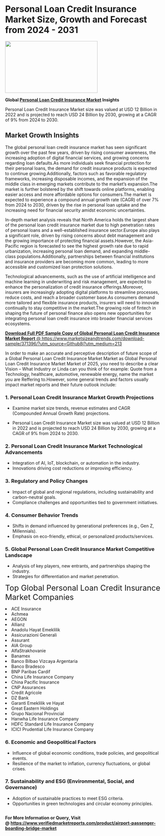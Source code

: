 <H1>Personal Loan Credit Insurance Market Size, Growth and Forecast from 2024 - 2031</H1><img class="aligncenter size-medium wp-image-584254" src="https://thirdeyenews.in/wp-content/uploads/2024/09/Global-Market-Research-300x168.jpeg" alt="" width="300" height="168" /><p><strong>Global&nbsp;<a href="https://www.marketsizeandtrends.com/download-sample/371396/?utm_source=Github8j?utm_medium=213">Personal Loan Credit Insurance Market</a> Insights</strong></p><p>Personal Loan Credit Insurance Market size was valued at USD 12 Billion in 2022 and is projected to reach USD 24 Billion by 2030, growing at a CAGR of 9% from 2024 to 2030.</p><p><h2>Market Growth Insights</h2> <p>The global personal loan credit insurance market has seen significant growth over the past few years, driven by rising consumer awareness, the increasing adoption of digital financial services, and growing concerns regarding loan defaults.As more individuals seek financial protection for their personal loans, the demand for credit insurance products is expected to continue growing.Additionally, factors such as favorable regulatory frameworks, increasing disposable incomes, and the expansion of the middle class in emerging markets contribute to the market’s expansion.The market is further bolstered by the shift towards online platforms, enabling easier access and more affordable options for consumers.The market is expected to experience a compound annual growth rate (CAGR) of over 7% from 2024 to 2030, driven by the rise in personal loan uptake and the increasing need for financial security amidst economic uncertainties.</p> <p><a href="#"></a></p> <p>In-depth market analysis reveals that North America holds the largest share of the personal loan credit insurance market due to high penetration rates of personal loans and a well-established insurance sector.Europe also plays a significant role, driven by rising concerns about debt management and the growing importance of protecting financial assets.However, the Asia-Pacific region is forecasted to see the highest growth rate due to rapid urbanization, increasing personal loan demand, and expanding middle-class populations.Additionally, partnerships between financial institutions and insurance providers are becoming more common, leading to more accessible and customized loan protection solutions.</p> <p>Technological advancements, such as the use of artificial intelligence and machine learning in underwriting and risk management, are expected to enhance the personalization of credit insurance offerings.Moreover, insurers are increasingly adopting digital platforms to streamline processes, reduce costs, and reach a broader customer base.As consumers demand more tailored and flexible insurance products, insurers will need to innovate continually to stay competitive in the market.The growing role of fintech in shaping the future of personal finance also opens new opportunities for integrating personal loan credit insurance into broader financial services ecosystems.</p> <p><a href="#"></p><p><span class=""><strong>Download Full PDF Sample Copy of Global Personal Loan Credit Insurance Market Report</strong> @ <a href="https://www.marketsizeandtrends.com/download-sample/371396/?utm_source=Github8j?utm_medium=213" target="_blank">https://www.marketsizeandtrends.com/download-sample/371396/?utm_source=Github8j?utm_medium=213</a></span></p><p>In order to make an accurate and perceptive description of future scope of a Global&nbsp;Personal Loan Credit Insurance Market Market as Global&nbsp;Personal Loan Credit Insurance Market Market of 2025, you need to describe a clear Vision &ndash; What Industry or Linda can you think of for example: Quote from a Technology, healthcare, automotive, renewable energy, name the market you are Reffering to.However, some general trends and factors usually impact market reports and their future outlook include:</p><h3>1.&nbsp;<strong>Personal Loan Credit Insurance Market Growth Projections</strong></h3><ul><li>Examine market size trends, revenue estimates and CAGR (Compounded Annual Growth Rate) projections.</li><li><p>Personal Loan Credit Insurance Market size was valued at USD 12 Billion in 2022 and is projected to reach USD 24 Billion by 2030, growing at a CAGR of 9% from 2024 to 2030.</p></li></ul><h3>2.&nbsp;<strong>Personal Loan Credit Insurance Market Technological Advancements</strong></h3><ul><li>Integration of AI, IoT, blockchain, or automation in the industry.</li><li>Innovations driving cost reductions or improving efficiency.</li></ul><h3>3.&nbsp;<strong>Regulatory and Policy Changes</strong></h3><ul><li>Impact of global and regional regulations, including sustainability and carbon-neutral goals.</li><li>Compliance challenges and opportunities tied to government initiatives.</li></ul><h3>4.&nbsp;<strong>Consumer Behavior Trends</strong></h3><ul><li>Shifts in demand influenced by generational preferences (e.g., Gen Z, Millennials).</li><li>Emphasis on eco-friendly, ethical, or personalized products/services.</li></ul><h3>5.&nbsp;<strong>Global Personal Loan Credit Insurance Market Competitive Landscape</strong></h3><ul><li>Analysis of key players, new entrants, and partnerships shaping the industry.</li><li>Strategies for differentiation and market penetration.</li></ul><p data-pm-slice="1 1 []"><span style="color: inherit; font-family: inherit; font-size: 25px;">Top Global Personal Loan Credit Insurance Market Companies</span></p><div class="" data-test-id=""><p><li>ACE Insurance</li><li> Achmea</li><li> AEGON</li><li> Allianz</li><li> Anadolu Hayat Emeklilik</li><li> Assicurazioni Generali</li><li> Assurant</li><li> AIA Group</li><li> AlfaStrakhovanie</li><li> Banamex</li><li> Banco Bilbao Vizcaya Argentaria</li><li> Banco Bradesco</li><li> BNP Paribas Cardif</li><li> China Life Insurance Company</li><li> China Pacific Insurance</li><li> CNP Assurances</li><li> Credit Agricole</li><li> DZ Bank</li><li> Garanti Emeklilik ve Hayat</li><li> Great Eastern Holdings</li><li> Grupo Nacional Provincial</li><li> Hanwha Life Insurance Company</li><li> HDFC Standard Life Insurance Company</li><li> ICICI Prudential Life Insurance Company</li></p></div><h3>6.&nbsp;<strong>Economic and Geopolitical Factors</strong></h3><ul><li>Influence of global economic conditions, trade policies, and geopolitical events.</li><li>Resilience of the market to inflation, currency fluctuations, or global crises.</li></ul><h3>7.&nbsp;<strong>Sustainability and ESG (Environmental, Social, and Governance)</strong></h3><ul><li>Adoption of sustainable practices to meet ESG criteria.</li><li>Opportunities in green technologies and circular economy principles.</li></ul><h2><strong style="font-size: 14px;">For More Information or Query, Visit @&nbsp;</strong><a style="background-color: #ffffff; font-size: 14px;" href="https://www.marketsizeandtrends.com/report/personal-loan-credit-insurance-market/" target="_blank">https://www.verifiedmarketreports.com/product/airport-passenger-boarding-bridge-market</a></h2>